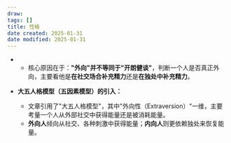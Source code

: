 ```yaml
---
draw:
tags: []
title: 性格
date created: 2025-01-31
date modified: 2025-01-31
---
```

- - 核心原因在于：**"外向"并不等同于"开朗健谈"**，判断一个人是否真正外向，主要看他是**在社交场合补充精力**还是**在独处中补充精力**。
- **大五人格模型（五因素模型）的引入：**
    
    - 文章引用了"大五人格模型"，其中"外向性（Extraversion）"一维，主要考量一个人从外部社交中获得能量还是被消耗能量。
    - **外向人**倾向从社交、各种刺激中获得能量；**内向人**则更依赖独处来恢复能量。
